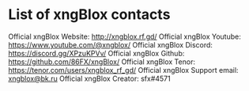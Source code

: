 # List of xngBlox contacts
Official xngBlox Website: http://xngblox.rf.gd/
Official xngBlox Youtube: https://www.youtube.com/@xngblox/
Official xngBlox Discord: https://discord.gg/XPzuKPVv/
Official xngBlox Github: https://github.com/86FX/xngBlox/
Official xngBlox Tenor: https://tenor.com/users/xngblox_rf_gd/
Official xngBlox Support email: xngblox@bk.ru
Official xngBlox Creator: sfx#4571
